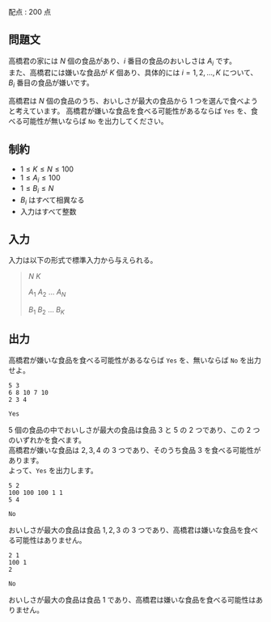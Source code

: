 配点 : $200$ 点

## 問題文

高橋君の家には $N$ 個の食品があり、$i$ 番目の食品のおいしさは $A_i$ です。<br>
また、高橋君には嫌いな食品が $K$ 個あり、具体的には $i=1,2,\ldots,K$ について、$B_i$ 番目の食品が嫌いです。

高橋君は $N$ 個の食品のうち、おいしさが最大の食品から $1$ つを選んで食べようと考えています。
高橋君が嫌いな食品を食べる可能性があるならば `Yes` を、食べる可能性が無いならば `No` を出力してください。

## 制約

- $1\leq K\leq N\leq 100$
- $1\leq A_i\leq 100$
- $1\leq B_i\leq N$
- $B_i$ はすべて相異なる
- 入力はすべて整数

## 入力

入力は以下の形式で標準入力から与えられる。

> $N$ $K$
> 
> $A_1$ $A_2$ $\ldots$ $A_N$
> 
> $B_1$ $B_2$ $\ldots$ $B_K$

## 出力

高橋君が嫌いな食品を食べる可能性があるならば `Yes` を、無いならば `No` を出力せよ。

```input1
5 3
6 8 10 7 10
2 3 4
```

```output1
Yes
```

$5$ 個の食品の中でおいしさが最大の食品は食品 $3$ と $5$ の $2$ つであり、この $2$ つのいずれかを食べます。<br>
高橋君が嫌いな食品は $2,3,4$ の $3$ つであり、そのうち食品 $3$ を食べる可能性があります。<br>
よって、`Yes` を出力します。

```input2
5 2
100 100 100 1 1
5 4
```

```output2
No
```

おいしさが最大の食品は食品 $1,2,3$ の $3$ つであり、高橋君は嫌いな食品を食べる可能性はありません。

```input3
2 1
100 1
2
```

```output3
No
```

おいしさが最大の食品は食品 $1$ であり、高橋君は嫌いな食品を食べる可能性はありません。